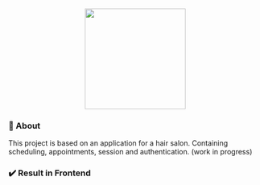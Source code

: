 <h1 align="center">
<img src="https://github.com/felipteixeira/gobarber-web/blob/master/src/assets/logo.svg" width="200px">
</h1>

### :page_with_curl: About
This project is based on an application for a hair salon. Containing scheduling, appointments, session and authentication. (work in progress)

### :heavy_check_mark: Result in Frontend

<p align="center">
  <img alt="" src="gobarber-web/public/barber.gif">
</p>
